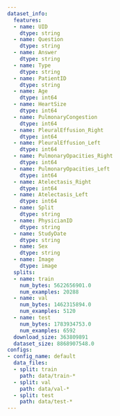 ```yaml
---
dataset_info:
  features:
  - name: UID
    dtype: string
  - name: Question
    dtype: string
  - name: Answer
    dtype: string
  - name: Type
    dtype: string
  - name: PatientID
    dtype: string
  - name: Age
    dtype: int64
  - name: HeartSize
    dtype: int64
  - name: PulmonaryCongestion
    dtype: int64
  - name: PleuralEffusion_Right
    dtype: int64
  - name: PleuralEffusion_Left
    dtype: int64
  - name: PulmonaryOpacities_Right
    dtype: int64
  - name: PulmonaryOpacities_Left
    dtype: int64
  - name: Atelectasis_Right
    dtype: int64
  - name: Atelectasis_Left
    dtype: int64
  - name: Split
    dtype: string
  - name: PhysicianID
    dtype: string
  - name: StudyDate
    dtype: string
  - name: Sex
    dtype: string
  - name: Image
    dtype: image
  splits:
  - name: train
    num_bytes: 5622656901.0
    num_examples: 20288
  - name: val
    num_bytes: 1462315894.0
    num_examples: 5120
  - name: test
    num_bytes: 1783934753.0
    num_examples: 6592
  download_size: 363809891
  dataset_size: 8868907548.0
configs:
- config_name: default
  data_files:
  - split: train
    path: data/train-*
  - split: val
    path: data/val-*
  - split: test
    path: data/test-*
---
```

